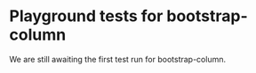 # Playground tests for bootstrap-column
We are still awaiting the first test run for bootstrap-column.
